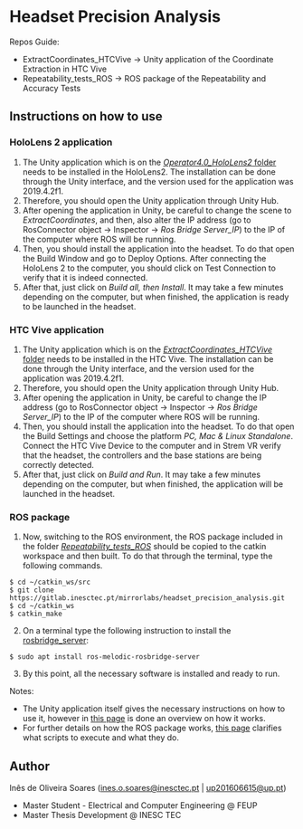 # Headset Precision Analysis

Repos Guide:
- ExtractCoordinates_HTCVive -> Unity application of the Coordinate Extraction in HTC Vive
- Repeatability_tests_ROS -> ROS package of the Repeatability and Accuracy Tests

## Instructions on how to use
### HoloLens 2 application
1. The Unity application which is on the [*Operator4.0_HoloLens2* folder](https://github.com/inesosoares6/Operator4.0_HoloLens2) needs to be installed in the HoloLens2. The installation can be done through the Unity interface, and the version used for the application was 2019.4.2f1.
2. Therefore, you should open the Unity application through Unity Hub.
3. After opening the application in Unity, be careful to change the scene to *ExtractCoordinates*, and then, also alter the IP address (go to RosConnector object -> Inspector -> *Ros Bridge Server_IP*) to the IP of the computer where ROS will be running.
4. Then, you should install the application into the headset. To do that open the Build Window and go to Deploy Options. After connecting the HoloLens 2 to the computer, you should click on Test Connection to verify that it is indeed connected.
5. After that, just click on *Build all, then Install*. It may take a few minutes depending on the computer, but when finished, the application is ready to be launched in the headset.

### HTC Vive application
1. The Unity application which is on the [*ExtractCoordinates_HTCVive* folder](https://github.com/inesosoares6/ExtractCoordinates_HTCvive) needs to be installed in the HTC Vive. The installation can be done through the Unity interface, and the version used for the application was 2019.4.2f1.
2. Therefore, you should open the Unity application through Unity Hub.
3. After opening the application in Unity, be careful to change the IP address (go to RosConnector object -> Inspector -> *Ros Bridge Server_IP*) to the IP of the computer where ROS will be running.
4. Then, you should install the application into the headset. To do that open the Build Settings and choose the platform *PC, Mac & Linux Standalone*. Connect the HTC Vive Device to the computer and in Strem VR verify that the headset, the controllers and the base stations are being correctly detected.
5. After that, just click on *Build and Run*. It may take a few minutes depending on the computer, but when finished, the application will be launched in the headset.

### ROS package
1. Now, switching to the ROS environment, the ROS package included in the folder [*Repeatability_tests_ROS*](https://github.com/inesosoares6/Repeatability_tests) should be copied to the catkin workspace and then built. To do that through the terminal, type the following commands.
```
$ cd ~/catkin_ws/src
$ git clone https://gitlab.inesctec.pt/mirrorlabs/headset_precision_analysis.git
$ cd ~/catkin_ws
$ catkin_make
```

2. On a terminal type the following instruction to install the [rosbridge_server](https://github.com/RobotWebTools/rosbridge_suite):
```
$ sudo apt install ros-melodic-rosbridge-server
```

3. By this point, all the necessary software is installed and ready to run.


Notes: 
- The Unity application itself gives the necessary instructions on how to use it, however in [this page](https://github.com/inesosoares6/ExtractCoordinates_HTCvive/README.md) is done an overview on how it works.
- For further details on how the ROS package works, [this page](https://github.com/inesosoares6/Repeatability_tests/README.md) clarifies what scripts to execute and what they do.

## Author
Inês de Oliveira Soares (ines.o.soares@inesctec.pt | up201606615@up.pt)
- Master Student - Electrical and Computer Engineering @ FEUP
- Master Thesis Development @ INESC TEC
